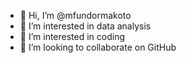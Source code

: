- 👋 Hi, I’m @mfundormakoto
- 👀 I’m interested in data analysis
- 🌱 I’m interested in coding
- 💞️ I’m looking to collaborate on GitHub
<!---
mfundormakoto/mfundormakoto is a ✨ special ✨ repository because its `README.md` (this file) appears on your GitHub profile.
You can click the Preview link to take a look at your changes.
--->
